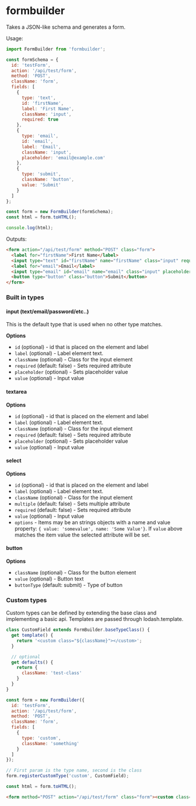 # formbuilder

Takes a JSON-like schema and generates a form.

Usage:

```js
import FormBuilder from 'formbuilder';

const formSchema = {
  id: 'testForm',
  action: '/api/test/form',
  method: 'POST',
  className: 'form',
  fields: [
    {
      type: 'text',
      id: 'firstName',
      label: 'First Name',
      className: 'input',
      required: true
    },
    {
      type: 'email',
      id: 'email',
      label: 'Email',
      className: 'input',
      placeholder: 'email@example.com'
    },
    {
      type: 'submit',
      className: 'button',
      value: 'Submit'
    }
  ]
};

const form = new FormBuilder(formSchema);
const html = form.toHTML();

console.log(html);
```

Outputs:

```html
<form action="/api/test/form" method="POST" class="form">
  <label for="firstName">First Name</label>
  <input type="text" id="firstName" name="firstName" class="input" required>
  <label for="email">Email</label>
  <input type="email" id="email" name="email" class="input" placeholder="email@example.com">
  <button type="button" class="button">Submit</button>
</form>
```

### Built in types

#### input (text/email/password/etc..)

This is the default type that is used when no other type matches.

**Options**

   - `id` (optional) - id that is placed on the element and label
   - `label` (optional) - Label element text.
   - `className` (optional) - Class for the input element
   - `required` (default: false) - Sets required attribute
   - `placeholder` (optional) - Sets placeholder value
   - `value` (optional) - Input value

#### textarea

**Options**

  - `id` (optional) - id that is placed on the element and label
  - `label` (optional) - Label element text.
  - `className` (optional) - Class for the input element
  - `required` (default: false) - Sets required attribute
  - `placeholder` (optional) - Sets placeholder value
  - `value` (optional) - Input value

#### select

**Options**

  - `id` (optional) - id that is placed on the element and label
  - `label` (optional) - Label element text.
  - `className` (optional) - Class for the input element
  - `multiple` (default: false) - Sets multiple attribute
  - `required` (default: false) - Sets required attribute
  - `value` (optional) - Input value
  - `options` - Items may be an strings objects with a name and value property: `{ value: 'somevalue', name: 'Some Value'}`. If `value` above matches the item value the selected attribute will be set.

#### button

**Options**

  - `className` (optional) - Class for the button element
  - `value` (optional) - Button text
  - `buttonType` (default: submit) - Type of button

### Custom types

Custom types can be defined by extending the base class and implementing a basic api. Templates are passed through lodash.template.

```js
class CustomField extends FormBuilder.baseTypeClass() {
  get template() {
    return '<custom class="${className}"></custom>';
  }

  // optional
  get defaults() {
    return {
      className: 'test-class'
    }
  }
}

const form = new FormBuilder({
  id: 'testForm',
  action: '/api/test/form',
  method: 'POST',
  className: 'form',
  fields: [
    {
      type: 'custom',
      className: 'something'
    }
  ]
});

// First param is the type name, second is the class
form.registerCustomType('custom', CustomField);

const html = form.toHTML();
```

```html
<form method="POST" action="/api/test/form" class="form"><custom class="something"></custom></form>
```
